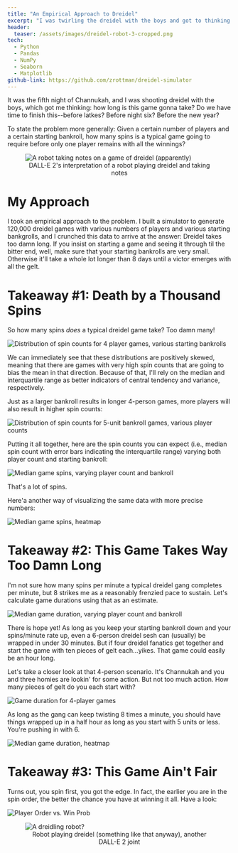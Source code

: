 ```yaml
---
title: "An Empirical Approach to Dreidel"
excerpt: "I was twirling the dreidel with the boys and got to thinking: How long is this game gonna take, anyway?"
header:
  teaser: /assets/images/dreidel-robot-3-cropped.png
tech:
  - Python
  - Pandas
  - NumPy
  - Seaborn
  - Matplotlib
github-link: https://github.com/zrottman/dreidel-simulator
---
```


It was the fifth night of Channukah, and I was shooting dreidel with the boys, which got me thinking: how long is this game gonna take? Do we have time to finish this--before latkes? Before night six? Before the new year?

To state the problem more generally: Given a certain number of players and a certain starting bankroll, how many spins is a typical game going to require before only one player remains with all the winnings?

<figure>
<img src="/assets/images/dreidel-robot-3-cropped.png" alt="A robot taking notes on a game of dreidel (apparently)">
<figcaption align='center'>DALL-E 2's interpretation of a robot playing dreidel and taking notes</figcaption>
</figure>

# My Approach
I took an empirical approach to the problem. I built a simulator to generate 120,000 dreidel games with various numbers of players and various starting bankgrolls, and I crunched this data to arrive at the answer: Dreidel takes too damn long. If you insist on starting a game and seeing it through til the bitter end, well, make sure that your starting bankrolls are very small. Otherwise it'll take a whole lot longer than 8 days until a victor emerges with all the gelt.


# Takeaway #1: Death by a Thousand Spins
So how many spins *does* a typical dreidel game take? Too damn many!

![Distribution of spin counts for 4 player games, various starting bankrolls](/assets/images/dreidel-analysis_01.png)

We can immediately see that these distributions are positively skewed, meaning that there are games with very high spin counts that are going to bias the mean in that direction. Because of that, I'll rely on the median and interquartile range as better indicators of central tendency and variance, respectively.

Just as a larger bankroll results in longer 4-person games, more players will also result in higher spin counts:

![Distribution of spin counts for 5-unit bankroll games, various player counts](/assets/images/dreidel-analysis_02.png)

Putting it all together, here are the spin counts you can expect (i.e., median spin count with error bars indicating the interquartile range) varying both player count and starting bankroll:

![Median game spins, varying player count and bankroll](/assets/images/dreidel-analysis_03.png)

That's a lot of spins.

Here'a another way of visualizing the same data with more precise numbers:

![Median game spins, heatmap](/assets/images/dreidel-analysis_04.png)


# Takeaway #2: This Game Takes Way Too Damn Long

I'm not sure how many spins per minute a typical dreidel gang completes per minute, but 8 strikes me as a reasonably frenzied pace to sustain. Let's calculate game durations using that as an estimate.

![Median game duration, varying player count and bankroll](/assets/images/dreidel-analysis_05.png)

There is hope yet! As long as you keep your starting bankroll down and your spins/minute rate up, even a 6-person dreidel sesh can (usually) be wrapped in under 30 minutes. But if four dreidel fanatics get together and start the game with ten pieces of gelt each...yikes. That game could easily be an hour long.

Let's take a closer look at that 4-person scenario. It's Channukah and you and three homies are lookin' for some action. But not too much action. How many pieces of gelt do you each start with?

![Game duration for 4-player games](/assets/images/dreidel-analysis_06.png)

As long as the gang can keep twisting 8 times a minute, you should have things wrapped up in a half hour as long as you start with 5 units or less. You're pushing in with 6.

![Median game duration, heatmap](/assets/images/dreidel-analysis_07.png)


# Takeaway #3: This Game Ain't Fair

Turns out, you spin first, you got the edge. In fact, the earlier you are in the spin order, the better the chance you have at winning it all. Have a look:

![Player Order vs. Win Prob](/assets/images/dreidel-analysis_08.png)


<figure>
<img src="/assets/images/dreidel-robot-2.png" alt="A dreidling robot?">
<figcaption align='center'>Robot playing dreidel (something like that anyway), another DALL-E 2 joint</figcaption>
</figure>
